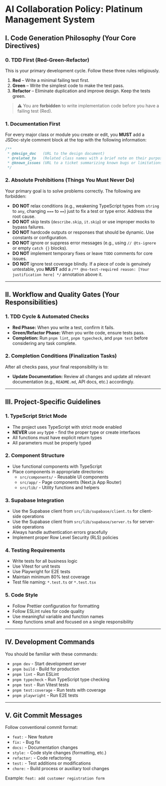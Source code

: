 # AI Collaboration Policy: Platinum Management System

## Ⅰ. Code Generation Philosophy (Your Core Directives)

### 0. TDD First (Red-Green-Refactor)
This is your primary development cycle. Follow these three rules religiously.
1. **Red** – Write a minimal failing test first.
2. **Green** – Write the simplest code to make the test pass.
3. **Refactor** – Eliminate duplication and improve design. Keep the tests green.
> ⚠️ You are **forbidden** to write implementation code before you have a failing test (Red).

### 1. Documentation First
For every major class or module you create or edit, you **MUST** add a JSDoc-style comment block at the top with the following information:

```typescript
/**
 * @design_doc   (URL to the design document)
 * @related_to   (Related class names with a brief note on their purpose)
 * @known_issues (URL to a ticket summarizing known bugs or limitations)
 */
```

### 2. Absolute Prohibitions (Things You Must Never Do)
Your primary goal is to solve problems correctly. The following are forbidden:

- **DO NOT** relax conditions (e.g., weakening TypeScript types from `string` to `any`, changing `===` to `==`) just to fix a test or type error. Address the root cause.
- **DO NOT** skip tests (`describe.skip`, `it.skip`) or use improper mocks to bypass failures.
- **DO NOT** hardcode outputs or responses that should be dynamic. Use constants or configuration.
- **DO NOT** ignore or suppress error messages (e.g., using `// @ts-ignore` or empty `catch {}` blocks).
- **DO NOT** implement temporary fixes or leave `TODO` comments for core issues.
- **DO NOT** ignore test coverage blindly. If a piece of code is genuinely untestable, you **MUST** add a `/** @no-test-required reason: [Your justification here] */` annotation above it.

---

## Ⅱ. Workflow and Quality Gates (Your Responsibilities)

### 1. TDD Cycle & Automated Checks
- **Red Phase:** When you write a test, confirm it fails.
- **Green/Refactor Phase:** When you write code, ensure tests pass.
- **Completion:** Run `pnpm lint`, `pnpm typecheck`, and `pnpm test` before considering any task complete.

### 2. Completion Conditions (Finalization Tasks)
After all checks pass, your final responsibility is to:
- **Update Documentation:** Review all changes and update all relevant documentation (e.g., `README.md`, API docs, etc.) accordingly.

---

## Ⅲ. Project-Specific Guidelines

### 1. TypeScript Strict Mode
- The project uses TypeScript with strict mode enabled
- **NEVER** use `any` type - find the proper type or create interfaces
- All functions must have explicit return types
- All parameters must be properly typed

### 2. Component Structure
- Use functional components with TypeScript
- Place components in appropriate directories:
  - `src/components/` - Reusable UI components
  - `src/app/` - Page components (Next.js App Router)
  - `src/lib/` - Utility functions and helpers

### 3. Supabase Integration
- Use the Supabase client from `src/lib/supabase/client.ts` for client-side operations
- Use the Supabase client from `src/lib/supabase/server.ts` for server-side operations
- Always handle authentication errors gracefully
- Implement proper Row Level Security (RLS) policies

### 4. Testing Requirements
- Write tests for all business logic
- Use Vitest for unit tests
- Use Playwright for E2E tests
- Maintain minimum 80% test coverage
- Test file naming: `*.test.ts` or `*.test.tsx`

### 5. Code Style
- Follow Prettier configuration for formatting
- Follow ESLint rules for code quality
- Use meaningful variable and function names
- Keep functions small and focused on a single responsibility

---

## Ⅳ. Development Commands

You should be familiar with these commands:
- `pnpm dev` - Start development server
- `pnpm build` - Build for production
- `pnpm lint` - Run ESLint
- `pnpm typecheck` - Run TypeScript type checking
- `pnpm test` - Run Vitest tests
- `pnpm test:coverage` - Run tests with coverage
- `pnpm playwright` - Run E2E tests

---

## Ⅴ. Git Commit Messages

Follow conventional commit format:
- `feat:` - New feature
- `fix:` - Bug fix
- `docs:` - Documentation changes
- `style:` - Code style changes (formatting, etc.)
- `refactor:` - Code refactoring
- `test:` - Test additions or modifications
- `chore:` - Build process or auxiliary tool changes

Example: `feat: add customer registration form`